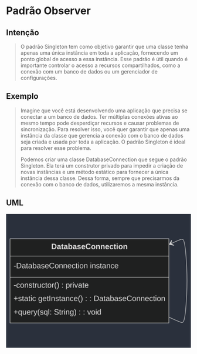 # Padrão Observer

## Intenção

> O padrão Singleton tem como objetivo garantir que uma classe tenha apenas uma única instância em toda a aplicação, fornecendo um ponto global de acesso a essa instância. Esse padrão é útil quando é importante controlar o acesso a recursos compartilhados, como a conexão com um banco de dados ou um gerenciador de configurações.

## Exemplo

> Imagine que você está desenvolvendo uma aplicação que precisa se conectar a um banco de dados. Ter múltiplas conexões ativas ao mesmo tempo pode desperdiçar recursos e causar problemas de sincronização. Para resolver isso, você quer garantir que apenas uma instância da classe que gerencia a conexão com o banco de dados seja criada e usada por toda a aplicação. O padrão Singleton é ideal para resolver esse problema.
>
> Podemos criar uma classe DatabaseConnection que segue o padrão Singleton. Ela terá um construtor privado para impedir a criação de novas instâncias e um método estático para fornecer a única instância dessa classe. Dessa forma, sempre que precisarmos da conexão com o banco de dados, utilizaremos a mesma instância.
	

## UML

![](./singleton.png)
